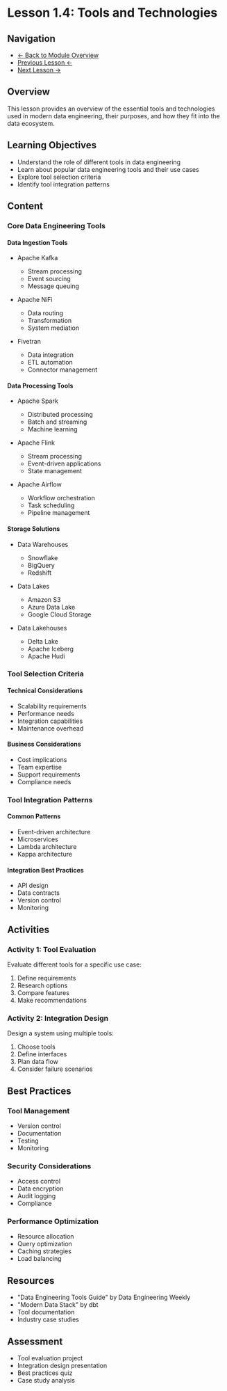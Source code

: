 # Lesson 1.4: Tools and Technologies

## Navigation
- [← Back to Module Overview](../README.md)
- [Previous Lesson ←](./1.3-scalability-and-infrastructure.md)
- [Next Lesson →](./1.5-data-engineer-role.md)

## Overview
This lesson provides an overview of the essential tools and technologies used in modern data engineering, their purposes, and how they fit into the data ecosystem.

## Learning Objectives
- Understand the role of different tools in data engineering
- Learn about popular data engineering tools and their use cases
- Explore tool selection criteria
- Identify tool integration patterns

## Content

### Core Data Engineering Tools

#### Data Ingestion Tools
- Apache Kafka
  - Stream processing
  - Event sourcing
  - Message queuing

- Apache NiFi
  - Data routing
  - Transformation
  - System mediation

- Fivetran
  - Data integration
  - ETL automation
  - Connector management

#### Data Processing Tools
- Apache Spark
  - Distributed processing
  - Batch and streaming
  - Machine learning

- Apache Flink
  - Stream processing
  - Event-driven applications
  - State management

- Apache Airflow
  - Workflow orchestration
  - Task scheduling
  - Pipeline management

#### Storage Solutions
- Data Warehouses
  - Snowflake
  - BigQuery
  - Redshift

- Data Lakes
  - Amazon S3
  - Azure Data Lake
  - Google Cloud Storage

- Data Lakehouses
  - Delta Lake
  - Apache Iceberg
  - Apache Hudi

### Tool Selection Criteria

#### Technical Considerations
- Scalability requirements
- Performance needs
- Integration capabilities
- Maintenance overhead

#### Business Considerations
- Cost implications
- Team expertise
- Support requirements
- Compliance needs

### Tool Integration Patterns

#### Common Patterns
- Event-driven architecture
- Microservices
- Lambda architecture
- Kappa architecture

#### Integration Best Practices
- API design
- Data contracts
- Version control
- Monitoring

## Activities

### Activity 1: Tool Evaluation
Evaluate different tools for a specific use case:
1. Define requirements
2. Research options
3. Compare features
4. Make recommendations

### Activity 2: Integration Design
Design a system using multiple tools:
1. Choose tools
2. Define interfaces
3. Plan data flow
4. Consider failure scenarios

## Best Practices

### Tool Management
- Version control
- Documentation
- Testing
- Monitoring

### Security Considerations
- Access control
- Data encryption
- Audit logging
- Compliance

### Performance Optimization
- Resource allocation
- Query optimization
- Caching strategies
- Load balancing

## Resources
- "Data Engineering Tools Guide" by Data Engineering Weekly
- "Modern Data Stack" by dbt
- Tool documentation
- Industry case studies

## Assessment
- Tool evaluation project
- Integration design presentation
- Best practices quiz
- Case study analysis 